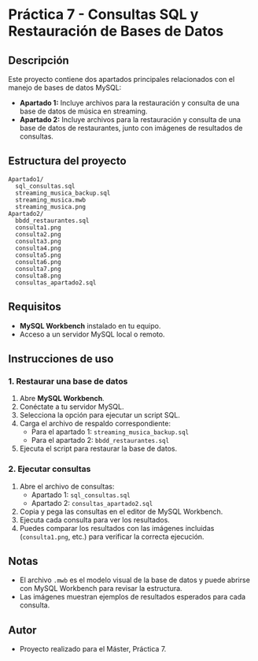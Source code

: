 # Práctica 7 - Consultas SQL y Restauración de Bases de Datos

## Descripción
Este proyecto contiene dos apartados principales relacionados con el manejo de bases de datos MySQL:

- **Apartado 1:** Incluye archivos para la restauración y consulta de una base de datos de música en streaming.
- **Apartado 2:** Incluye archivos para la restauración y consulta de una base de datos de restaurantes, junto con imágenes de resultados de consultas.

## Estructura del proyecto
```
Apartado1/
  sql_consultas.sql
  streaming_musica_backup.sql
  streaming_musica.mwb
  streaming_musica.png
Apartado2/
  bbdd_restaurantes.sql
  consulta1.png
  consulta2.png
  consulta3.png
  consulta4.png
  consulta5.png
  consulta6.png
  consulta7.png
  consulta8.png
  consultas_apartado2.sql
```

## Requisitos
- **MySQL Workbench** instalado en tu equipo.
- Acceso a un servidor MySQL local o remoto.

## Instrucciones de uso

### 1. Restaurar una base de datos
1. Abre **MySQL Workbench**.
2. Conéctate a tu servidor MySQL.
3. Selecciona la opción para ejecutar un script SQL.
4. Carga el archivo de respaldo correspondiente:
   - Para el apartado 1: `streaming_musica_backup.sql`
   - Para el apartado 2: `bbdd_restaurantes.sql`
5. Ejecuta el script para restaurar la base de datos.

### 2. Ejecutar consultas
1. Abre el archivo de consultas:
   - Apartado 1: `sql_consultas.sql`
   - Apartado 2: `consultas_apartado2.sql`
2. Copia y pega las consultas en el editor de MySQL Workbench.
3. Ejecuta cada consulta para ver los resultados.
4. Puedes comparar los resultados con las imágenes incluidas (`consulta1.png`, etc.) para verificar la correcta ejecución.

## Notas
- El archivo `.mwb` es el modelo visual de la base de datos y puede abrirse con MySQL Workbench para revisar la estructura.
- Las imágenes muestran ejemplos de resultados esperados para cada consulta.

## Autor
- Proyecto realizado para el Máster, Práctica 7.
